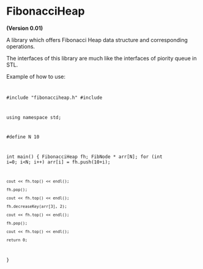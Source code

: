 FibonacciHeap
=============
<b>(Version 0.01)</b> <br>

A library which offers Fibonacci Heap data structure and corresponding operations.<br>

The interfaces of this library are much like the interfaces of piority queue in STL.<br>

Example of how to use:<br>
<code>

#include "fibonacciheap.h"
#include <iostream>

using namespace std;

#define N 10

int main() {
	FibonacciHeap<int> fh;
	FibNode<int> * arr[N];
	for (int i=0; i<N; i++) arr[i] = fh.push(10+i);

	cout << fh.top() << endl();

	fh.pop();

	cout << fh.top() << endl();

	fh.decreaseKey(arr[3], 2);

	cout << fh.top() << endl();

	fh.pop();

	cout << fh.top() << endl();

	return 0;
}
</code>

